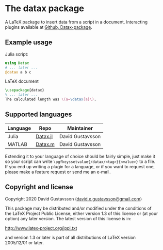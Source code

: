 # The datax package
A LaTeX package to insert data from a script in a document. Interacting plugins available at [Github, Datax-package](https://github.com/Datax-package).

## Example usage
Julia script:
```julia
using Datax
# ... later ...
@datax a b c
```

LaTeX document
```tex
\usepackage{datax}
% ... later ...
The calculated length was \(a=\datax{a}\).
```

## Supported languages

Language | Repo | Maintainer
----- | ----- | -----
Julia | [Datax.jl](https://github.com/Datax-package/Datax.jl) | David Gustavsson
MATLAB | [Datax.m](https://github.com/Datax-package/Datax.m) | David Gustavsson

Extending it to your language of choice should be fairly simple, just make it so your script can write `\pgfkeyssetvalue{/datax/<tag>}{<value>}` to a file.
If you end up writing a plugin for a language, or if you want to request one, please make a feature request or send me an e-mail.

## Copyright and license
Copyright 2020 David Gustavsson (david.e.gustavsson@gmail.com)

This package may be distributed and/or modified under the
conditions of the LaTeX Project Public License, either
version 1.3 of this license or (at your option) any later
version. The latest version of this license is in:

http://www.latex-project.org/lppl.txt

and version 1.3 or later is part of all distributions of
LaTeX version 2005/12/01 or later.

